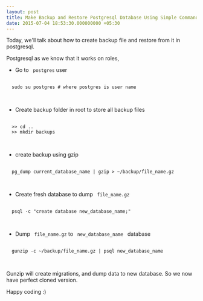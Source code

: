 ```yaml
---
layout: post
title: Make Backup and Restore Postgresql Database Using Simple Commands
date: 2015-07-04 18:53:30.000000000 +05:30
---
```

Today, we'll talk about how to create backup file and restore from it in postgresql.


Postgresql as we know that it works on roles, 

* Go to <code> postgres</code> user
 <pre>
 <code class='language-ruby'>
  sudo su postgres # where postgres is user name 
 </code>
 </pre>

* Create backup folder in root to store all backup files 
 <pre>
 <code class='language-ruby'>
  >> cd .. 
  >> mkdir backups
 </code>
 </pre>
* create backup using gzip
<pre>
 <code class='language-ruby'>
  pg_dump current_database_name | gzip > ~/backup/file_name.gz
 </code>
 </pre>

* Create fresh database to dump <code> file_name.gz </code>
<pre>
 <code class='language-ruby'>
  psql -c "create database new_database_name;"
 </code>
 </pre>

* Dump <code> file_name.gz</code> to <code> new_database_name </code> database
<pre>
 <code class='language-ruby'>
  gunzip -c ~/backup/file_name.gz | psql new_database_name
 </code>
 </pre>


Gunzip will create migrations, and dump data to new database. So we now have perfect cloned version.


Happy coding :)




